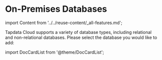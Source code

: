 # On-Premises Databases

import Content from '../../reuse-content/_all-features.md';

<Content />

Tapdata Cloud supports a variety of database types, including relational and non-relational databases. Please select the database you would like to add:

import DocCardList from '@theme/DocCardList';

<DocCardList />

